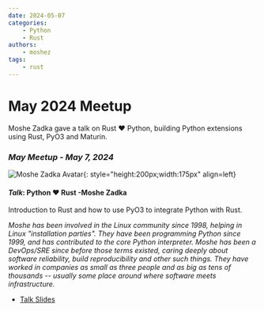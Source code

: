 ```yaml
---
date: 2024-05-07
categories:
    - Python
    - Rust
authors:
    - moshez
tags:
    - rust
---
```


# May 2024 Meetup

Moshe Zadka gave a talk on Rust ❤️ Python, building Python extensions using Rust, PyO3 and Maturin.

<!-- more -->

### _May Meetup - May 7, 2024_

![Moshe Zadka Avatar](https://github.com/moshez.png){: style="height:200px;width:175px" align=left}

#### _Talk_: Python ❤️ Rust -Moshe Zadka

Introduction to Rust and how to use PyO3 to integrate Python with Rust.

_Moshe has been involved in the Linux community since 1998, helping in Linux "installation parties". They have been programming Python since 1999, and has contributed to the core Python interpreter. Moshe has been a DevOps/SRE since before those terms existed, caring deeply about software reliability, build reproducibility and other such things. They have worked in companies as small as three people and as big as tens of thousands -- usually some place around where software meets infrastructure._

* [Talk Slides](https://github.com/dev-skill-up/python-loves-rust/blob/trunk/talk.pdf)